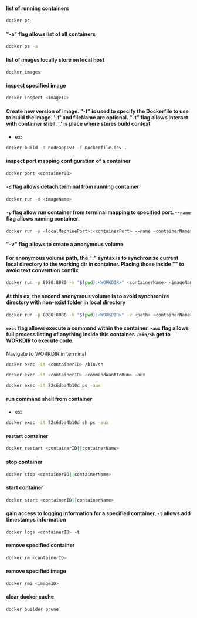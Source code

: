 #### list of running containers
```sh
docker ps
```
#### "-a" flag allows list of all containers
```sh
docker ps -a
```
#### list of images locally store on local host
```sh
docker images
```
#### inspect specified image
```sh
docker inspect <imageID>
```
#### Create new version of image. "-f" is used to specify the Dockerfile to use to build the image. '-f' and fileName are optional. "-t" flag allows interact with container shell. '.' is place where stores build context 

- ex: 
```sh
docker build -t nodeapp:v3 -f Dockerfile.dev .
```
#### inspect port mapping configuration of a container
```sh
docker port <containerID>
```

#### `-d` flag allows detach terminal from running container
```sh
docker run -d <imageName>
```

#### `-p` flag allow run container from terminal mapping to specified port. `--name` flag allows naming container.  
```sh
docker run -p <localMachinePort>:<containerPort> --name <containerName> <imageName>
```

#### "-v" flag allows to create a anonymous volume
#### For anonymous volume path, the ":" syntax is to synchronize current local directory to the working dir in container. Placing those inside "" to avoid text convention conflix
```sh
docker run -p 8080:8080 -v "$(pwd):<WORKDIR>" <containerName> <imageName>
```

#### At this ex, the second anonymous volume is to avoid synchronize directory with non-exist folder in local directory
```sh
docker run -p 8080:8080 -v "$(pwd):<WORKDIR>" -v <path> <containerName> <imageName>
```

#### `exec` flag allows execute a command within the container. `-aux` flag allows full process listing of anything inside this container. `/bin/sh` get to WORKDIR to execute code.    

Navigate to WORKDIR in terminal
```sh
docker exec -it <containerID> /bin/sh
```

```sh
docker exec -it <containerID> <commandWantToRun> -aux 
```

```sh
docker exec -it 72c6dba4b10d ps -aux
```

#### run command shell from container
- ex: 
```sh
docker exec -it 72c6dba4b10d sh ps -aux
```

#### restart container
```sh
docker restart <containerID||containerName>
```

#### stop container
```sh
docker stop <containerID||containerName>
```

#### start container
```sh
docker start <containerID||containerName>
```
#### gain access to logging information for a specified container, `-t` allows add timestamps information
```sh
docker logs <containerID> -t
```

#### remove specified container
```sh
docker rm <containerID>
```

#### remove specified image
```sh
docker rmi <imageID>
```

#### clear docker cache
```sh
docker builder prune
```
